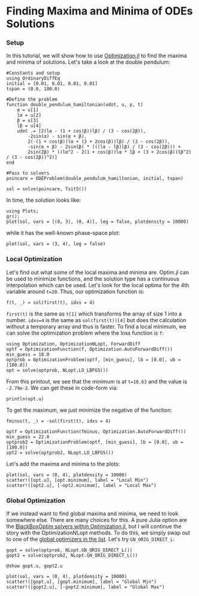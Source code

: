 # Finding Maxima and Minima of ODEs Solutions

### Setup

In this tutorial, we will show how to use
[Optimization.jl](https://docs.sciml.ai/Optimization/stable/) to find the maxima and minima
of solutions. Let's take a look at the double pendulum:

```@example minmax
#Constants and setup
using OrdinaryDiffEq
initial = [0.01, 0.01, 0.01, 0.01]
tspan = (0.0, 100.0)

#Define the problem
function double_pendulum_hamiltonian(udot, u, p, t)
    α = u[1]
    lα = u[2]
    β = u[3]
    lβ = u[4]
    udot .= [2(lα - (1 + cos(β))lβ) / (3 - cos(2β)),
        -2sin(α) - sin(α + β),
        2(-(1 + cos(β))lα + (3 + 2cos(β))lβ) / (3 - cos(2β)),
        -sin(α + β) - 2sin(β) * (((lα - lβ)lβ) / (3 - cos(2β))) +
        2sin(2β) * ((lα^2 - 2(1 + cos(β))lα * lβ + (3 + 2cos(β))lβ^2) / (3 - cos(2β))^2)]
end

#Pass to solvers
poincare = ODEProblem(double_pendulum_hamiltonian, initial, tspan)
```

```@example minmax
sol = solve(poincare, Tsit5())
```

In time, the solution looks like:

```@example minmax
using Plots;
gr();
plot(sol, vars = [(0, 3), (0, 4)], leg = false, plotdensity = 10000)
```

while it has the well-known phase-space plot:

```@example minmax
plot(sol, vars = (3, 4), leg = false)
```

### Local Optimization

Let's find out what some of the local maxima and minima are. Optim.jl can be used to minimize functions, and the solution type has a continuous interpolation which can be used. Let's look for the local optima for the 4th variable around `t=20`. Thus, our optimization function is:

```@example minmax
f(t, _) = sol(first(t), idxs = 4)
```

`first(t)` is the same as `t[1]` which transforms the array of size 1 into a number. `idxs=4` is the same as `sol(first(t))[4]` but does the calculation without a temporary array and thus is faster. To find a local minimum, we can solve the optimization problem where the loss
function is `f`:

```@example minmax
using Optimization, OptimizationNLopt, ForwardDiff
optf = OptimizationFunction(f, Optimization.AutoForwardDiff())
min_guess = 18.0
optprob = OptimizationProblem(optf, [min_guess], lb = [0.0], ub = [100.0])
opt = solve(optprob, NLopt.LD_LBFGS())
```

From this printout, we see that the minimum is at `t=18.63` and the value is `-2.79e-2`. We
can get these in code-form via:

```@example minmax
println(opt.u)
```

To get the maximum, we just minimize the negative of the function:

```@example minmax
fminus(t, _) = -sol(first(t), idxs = 4)

optf = OptimizationFunction(fminus, Optimization.AutoForwardDiff())
min_guess = 22.0
optprob2 = OptimizationProblem(optf, [min_guess], lb = [0.0], ub = [100.0])
opt2 = solve(optprob2, NLopt.LD_LBFGS())
```

Let's add the maxima and minima to the plots:

```@example minmax
plot(sol, vars = (0, 4), plotdensity = 10000)
scatter!([opt.u], [opt.minimum], label = "Local Min")
scatter!([opt2.u], [-opt2.minimum], label = "Local Max")
```

### Global Optimization

If we instead want to find global maxima and minima, we need to look somewhere else.
There are many choices for this. A pure Julia option are the
[BlackBoxOptim solvers within Optimization.jl](https://docs.sciml.ai/Optimization/stable/optimization_packages/blackboxoptim/),
but I will continue the story with the  OptimizationNLopt methods. To do this, we simply
swap out to one of the
[global optimizers in the list](https://docs.sciml.ai/Optimization/stable/optimization_packages/nlopt/).
Let's try `GN_ORIG_DIRECT_L`:

```@example minmax
gopt = solve(optprob, NLopt.GN_ORIG_DIRECT_L())
gopt2 = solve(optprob2, NLopt.GN_ORIG_DIRECT_L())

@show gopt.u, gopt2.u
```

```@example minmax
plot(sol, vars = (0, 4), plotdensity = 10000)
scatter!([gopt.u], [gopt.minimum], label = "Global Min")
scatter!([gopt2.u], [-gopt2.minimum], label = "Global Max")
```

